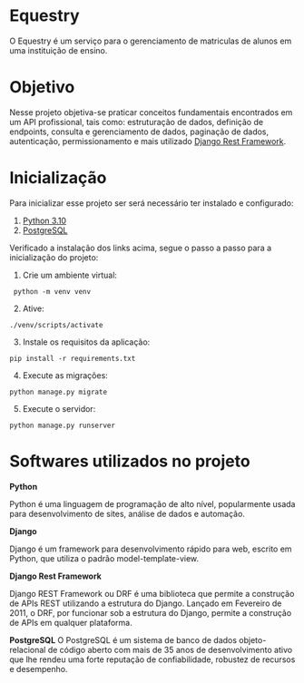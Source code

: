# Equestry 

  O Equestry é um serviço para o gerenciamento de matriculas de alunos em uma instituição de ensino.

# Objetivo

  Nesse projeto objetiva-se praticar conceitos fundamentais encontrados em um API profissional, tais como: estruturação de dados, definição de endpoints, consulta e gerenciamento de dados, paginação de dados, autenticação, permissionamento e mais utilizado [Django Rest Framework](https://www.django-rest-framework.org/).

# Inicialização

  Para inicializar esse projeto ser será necessário ter instalado e configurado:
  
   1. [Python 3.10](https://www.python.org/)
   2. [PostgreSQL](https://www.postgresql.org/)
  
  Verificado a instalação dos links acima, segue o passo a passo para a inicialização do projeto:
  
   1. Crie um ambiente virtual:
     
     python -m venv venv
  
   2. Ative:
  
    ./venv/scripts/activate
    
   3. Instale os requisitos da aplicação:
  
    pip install -r requirements.txt
   
   4. Execute as migrações:
  
    python manage.py migrate
   
   5. Execute o servidor:
    
    python manage.py runserver
  
  # Softwares utilizados no projeto
  
   **Python**
    
   Python é uma linguagem de programação de alto nível, popularmente usada para desenvolvimento de sites, análise de dados e automação.
   
   **Django**
   
   Django é um framework para desenvolvimento rápido para web, escrito em Python, que utiliza o padrão model-template-view. 
   
   **Django Rest Framework**
   
   Django REST Framework ou DRF é uma biblioteca que permite a construção de APIs REST utilizando a estrutura do Django. Lançado em Fevereiro de 2011, o      DRF, por funcionar sob a estrutura do Django, permite a construção de APIs em qualquer plataforma.
    
   **PostgreSQL**
   O PostgreSQL é um sistema de banco de dados objeto-relacional de código aberto com mais de 35 anos de desenvolvimento ativo que lhe rendeu uma forte reputação de confiabilidade, robustez de recursos e desempenho.
